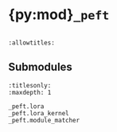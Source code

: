 # {py:mod}`_peft`

```{py:module} _peft
```

```{autodoc2-docstring} _peft
:allowtitles:
```

## Submodules

```{toctree}
:titlesonly:
:maxdepth: 1

_peft.lora
_peft.lora_kernel
_peft.module_matcher
```
